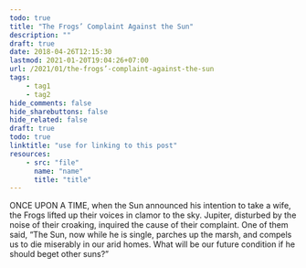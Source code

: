 ```yaml
---
todo: true
title: "The Frogs’ Complaint Against the Sun"
description: ""
draft: true
date: 2018-04-26T12:15:30
lastmod: 2021-01-20T19:04:26+07:00
url: /2021/01/the-frogs’-complaint-against-the-sun
tags:
    - tag1
    - tag2
hide_comments: false
hide_sharebuttons: false
hide_related: false
draft: true
todo: true
linktitle: "use for linking to this post"
resources:
    - src: "file"
      name: "name"
      title: "title"
---
```

ONCE UPON A TIME, when the Sun announced his intention to take a wife, the Frogs lifted up their voices in clamor to the sky. Jupiter, disturbed by the noise of their croaking, inquired the cause of their complaint. One of them said, “The Sun, now while he is single, parches up the marsh, and compels us to die miserably in our arid homes. What will be our future condition if he should beget other suns?”

